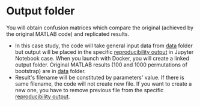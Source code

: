 # Output folder
You will obtain confusion matrices which compare the original (achieved by the original MATLAB code) and replicated results.
- In this case study, the code will take general input data from [data](../data/) folder but output will be placed in the specific [reproducibility output](reproducibility_output/) in Jupyter Notebook case. When you launch with Docker, you will create a linked output folder. Original MATLAB results (100 and 1000 permutations of bootstrap) are in [data](../data/) folder.
- Result's filename will be constituted by parameters' value. If there is same filename, the code will not create new file. If you want to create a new one, you have to remove previous file from the specific [reproducibility output](reproducibility_output/).

